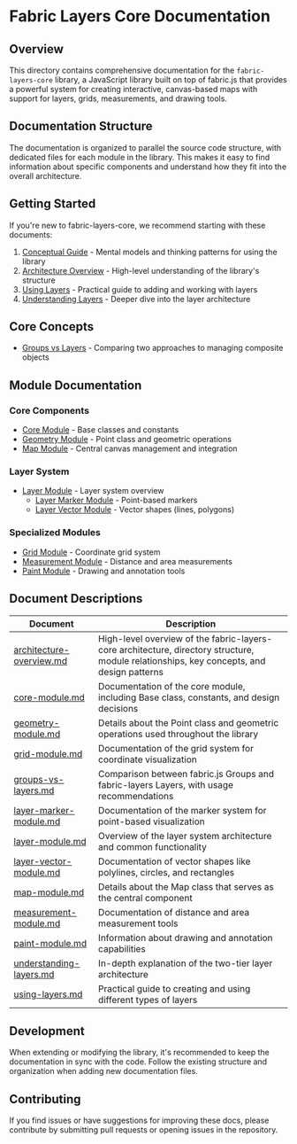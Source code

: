# Fabric Layers Core Documentation

## Overview

This directory contains comprehensive documentation for the `fabric-layers-core` library, a JavaScript library built on top of fabric.js that provides a powerful system for creating interactive, canvas-based maps with support for layers, grids, measurements, and drawing tools.

## Documentation Structure

The documentation is organized to parallel the source code structure, with dedicated files for each module in the library. This makes it easy to find information about specific components and understand how they fit into the overall architecture.

## Getting Started

If you're new to fabric-layers-core, we recommend starting with these documents:

1. [Conceptual Guide](conceptual-guide.md) - Mental models and thinking patterns for using the library
2. [Architecture Overview](architecture-overview.md) - High-level understanding of the library's structure
3. [Using Layers](using-layers.md) - Practical guide to adding and working with layers
4. [Understanding Layers](understanding-layers.md) - Deeper dive into the layer architecture

## Core Concepts

* [Groups vs Layers](groups-vs-layers.md) - Comparing two approaches to managing composite objects

## Module Documentation

### Core Components

* [Core Module](core-module.md) - Base classes and constants
* [Geometry Module](geometry-module.md) - Point class and geometric operations
* [Map Module](map-module.md) - Central canvas management and integration

### Layer System

* [Layer Module](layer-module.md) - Layer system overview
  * [Layer Marker Module](layer-marker-module.md) - Point-based markers
  * [Layer Vector Module](layer-vector-module.md) - Vector shapes (lines, polygons)

### Specialized Modules

* [Grid Module](grid-module.md) - Coordinate grid system
* [Measurement Module](measurement-module.md) - Distance and area measurements
* [Paint Module](paint-module.md) - Drawing and annotation tools

## Document Descriptions

| Document | Description |
|----------|-------------|
| [architecture-overview.md](architecture-overview.md) | High-level overview of the fabric-layers-core architecture, directory structure, module relationships, key concepts, and design patterns |
| [core-module.md](core-module.md) | Documentation of the core module, including Base class, constants, and design decisions |
| [geometry-module.md](geometry-module.md) | Details about the Point class and geometric operations used throughout the library |
| [grid-module.md](grid-module.md) | Documentation of the grid system for coordinate visualization |
| [groups-vs-layers.md](groups-vs-layers.md) | Comparison between fabric.js Groups and fabric-layers Layers, with usage recommendations |
| [layer-marker-module.md](layer-marker-module.md) | Documentation of the marker system for point-based visualization |
| [layer-module.md](layer-module.md) | Overview of the layer system architecture and common functionality |
| [layer-vector-module.md](layer-vector-module.md) | Documentation of vector shapes like polylines, circles, and rectangles |
| [map-module.md](map-module.md) | Details about the Map class that serves as the central component |
| [measurement-module.md](measurement-module.md) | Documentation of distance and area measurement tools |
| [paint-module.md](paint-module.md) | Information about drawing and annotation capabilities |
| [understanding-layers.md](understanding-layers.md) | In-depth explanation of the two-tier layer architecture |
| [using-layers.md](using-layers.md) | Practical guide to creating and using different types of layers |

## Development

When extending or modifying the library, it's recommended to keep the documentation in sync with the code. Follow the existing structure and organization when adding new documentation files.

## Contributing

If you find issues or have suggestions for improving these docs, please contribute by submitting pull requests or opening issues in the repository.
